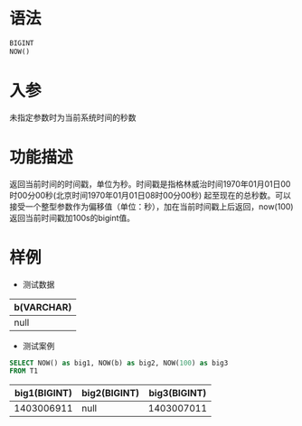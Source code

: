 # 语法

```sql
BIGINT
NOW()
```

# 入参

未指定参数时为当前系统时间的秒数

# 功能描述

返回当前时间的时间戳，单位为秒。时间戳是指格林威治时间1970年01月01日00时00分00秒(北京时间1970年01月01日08时00分00秒)
起至现在的总秒数。可以接受一个整型参数作为偏移值（单位：秒），加在当前时间戳上后返回，now(100)返回当前时间戳加100s的bigint值。

# 样例

- 测试数据

| b(VARCHAR) |
|------------|
| null       |

- 测试案例

```sql
SELECT NOW() as big1, NOW(b) as big2, NOW(100) as big3
FROM T1
```

| big1(BIGINT) | big2(BIGINT) | big3(BIGINT) |
|--------------|--------------|--------------|
| 1403006911   | null         | 1403007011   |

